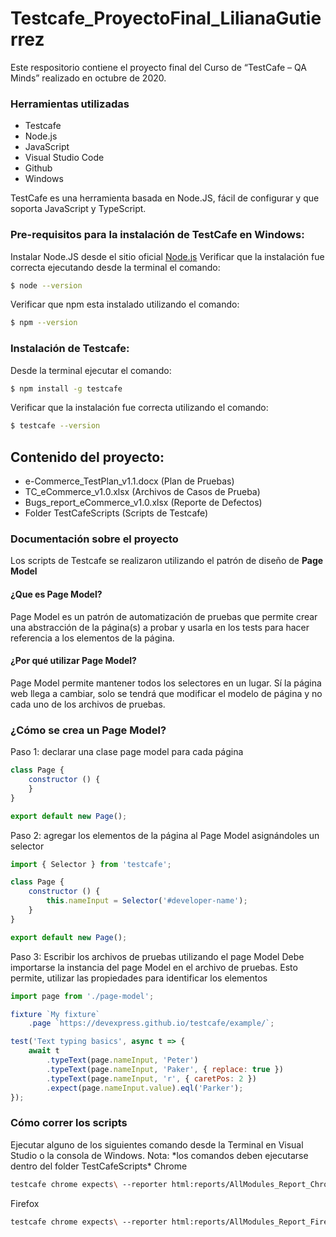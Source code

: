 # Testcafe_ProyectoFinal_LilianaGutierrez

Este respositorio contiene el proyecto final del Curso de “TestCafe – QA Minds” realizado en octubre de 2020. 

### Herramientas utilizadas 
- Testcafe
- Node.js
- JavaScript
- Visual Studio Code
- Github 
- Windows 

TestCafe es una herramienta basada en Node.JS, fácil de configurar y que soporta JavaScript y TypeScript. 

### Pre-requisitos para la instalación de TestCafe en Windows: 
Instalar Node.JS desde el sitio oficial [Node.js](https://nodejs.org/)
Verificar que la instalación fue correcta ejecutando desde la terminal el comando: 
```sh
$ node --version
```
Verificar que npm esta instalado utilizando el comando: 
```sh
$ npm --version 
```

### Instalación de Testcafe: 
Desde la terminal ejecutar el comando:
```sh
$ npm install -g testcafe
```
Verificar que la instalación fue correcta utilizando el comando:
```sh
$ testcafe --version
``` 

## Contenido del proyecto:
                
+ e-Commerce_TestPlan_v1.1.docx (Plan de Pruebas)
+ TC_eCommerce_v1.0.xlsx (Archivos de Casos de Prueba)
+ Bugs_report_eCommerce_v1.0.xlsx (Reporte de Defectos)
+ Folder TestCafeScripts (Scripts de Testcafe)

### Documentación sobre el proyecto

Los scripts de Testcafe se realizaron utilizando el patrón de diseño de **Page Model**

#### ¿Que es Page Model?
Page Model es un patrón de automatización de pruebas que permite crear una abstracción de la página(s) a probar y usarla en los tests para hacer referencia a los elementos de la página.
#### ¿Por qué utilizar Page Model?
Page Model permite mantener todos los selectores en un lugar. Sí la página web llega a cambiar, solo se tendrá que modificar el modelo de página y no cada uno de los archivos de pruebas.

### ¿Cómo se crea un Page Model?
Paso 1: declarar una clase page model para cada página
```javascript
class Page {
    constructor () {
    }
}

export default new Page();
```
Paso 2: agregar los elementos de la página al Page Model asignándoles un selector
```javascript
import { Selector } from 'testcafe';

class Page {
    constructor () {
        this.nameInput = Selector('#developer-name');
    }
}

export default new Page();
```
Paso 3: Escribir los archivos de pruebas utilizando el page Model
Debe importarse la instancia del page Model en el archivo de pruebas. Esto permite, utilizar las propiedades para identificar los elementos
```javascript
import page from './page-model';

fixture `My fixture`
    .page `https://devexpress.github.io/testcafe/example/`;

test('Text typing basics', async t => {
    await t
        .typeText(page.nameInput, 'Peter')
        .typeText(page.nameInput, 'Paker', { replace: true })
        .typeText(page.nameInput, 'r', { caretPos: 2 })
        .expect(page.nameInput.value).eql('Parker');
});
```
### Cómo correr los scripts
Ejecutar alguno de los siguientes comando desde la Terminal en Visual Studio o la consola de Windows. Nota: *los comandos deben ejecutarse dentro del folder TestCafeScripts\*
Chrome
```sh
testcafe chrome expects\ --reporter html:reports/AllModules_Report_Chrome_20201108.html 
```
Firefox
```sh
testcafe chrome expects\ --reporter html:reports/AllModules_Report_Firefox_20201108.html 
```
